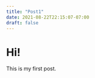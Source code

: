 ```yaml
---
title: "Post1"
date: 2021-08-22T22:15:07-07:00
draft: false
---
```


# Hi!

This is my first post.

